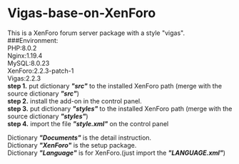 # Vigas-base-on-XenForo  
This is a XenForo forum server package with a style "vigas".  
###Environment:  
  PHP:8.0.2  
  Nginx:1.19.4  
  MySQL:8.0.23  
  XenForo:2.2.3-patch-1  
  Vigas:2.2.3  
**step 1.** put dictionary ***"src"*** to the installed XenForo path (merge with the source dictionary ***"src"***)  
**step 2.** install the add-on in the control panel.  
**step 3.** put dictionary ***"styles"*** to the installed XenForo path (merge with the source dictionary ***"styles"***)  
**step 4.** import the file ***"style.xml"*** on the control panel  

Dictionary ***"Documents"*** is the detail instruction.  
Dictionary ***"XenForo"*** is the setup package.  
Dictionary ***"Language"*** is for XenForo.(just import the ***"LANGUAGE.xml"***)

